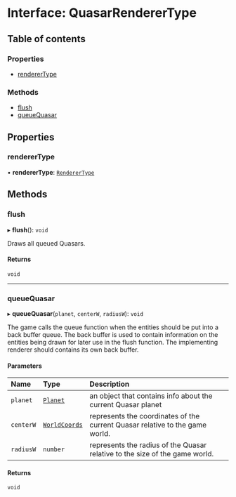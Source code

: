 # Interface: QuasarRendererType

## Table of contents

### Properties

- [rendererType](QuasarRendererType.md#renderertype)

### Methods

- [flush](QuasarRendererType.md#flush)
- [queueQuasar](QuasarRendererType.md#queuequasar)

## Properties

### rendererType

• **rendererType**: [`RendererType`](../README.md#renderertype-1)

## Methods

### flush

▸ **flush**(): `void`

Draws all queued Quasars.

#### Returns

`void`

___

### queueQuasar

▸ **queueQuasar**(`planet`, `centerW`, `radiusW`): `void`

The game calls the queue function when the entities should be put into a back buffer queue.
The back buffer is used to contain information on the entities being drawn for later use in the flush function.
The implementing renderer should contains its own back buffer.

#### Parameters

| Name | Type | Description |
| :------ | :------ | :------ |
| `planet` | [`Planet`](../README.md#planet) | an object that contains info about the current Quasar planet |
| `centerW` | [`WorldCoords`](../README.md#worldcoords) | represents the coordinates of the current Quasar relative to the game world. |
| `radiusW` | `number` | represents the radius of the Quasar relative to the size of the game world. |

#### Returns

`void`
